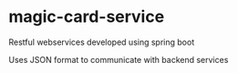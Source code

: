 # magic-card-service
Restful webservices developed using spring boot

Uses JSON format to communicate with backend services
